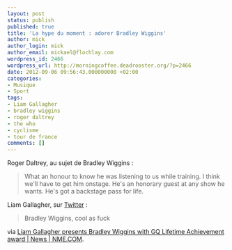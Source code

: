 ```yaml
---
layout: post
status: publish
published: true
title: 'La hype du moment : adorer Bradley Wiggins'
author: mick
author_login: mick
author_email: mickael@flochlay.com
wordpress_id: 2466
wordpress_url: http://morningcoffee.deadrooster.org/?p=2466
date: 2012-09-06 09:56:43.000000000 +02:00
categories:
- Musique
- Sport
tags:
- Liam Gallagher
- bradley wiggins
- roger daltrey
- the who
- cyclisme
- tour de france
comments: []
---
```

Roger Daltrey, au sujet de Bradley Wiggins :
<blockquote>What an honour to know he was listening to us while training. I think we'll have to get him onstage. He's an honorary guest at any show he wants. He's got a backstage pass for life.</blockquote>
Liam Gallagher, sur <a href="https://twitter.com/liamgallagher/status/243315383556259840">Twitter</a> :
<blockquote>Bradley Wiggins, cool as fuck</blockquote>
via <a href="http://www.nme.com/news/beady-eye/65929">Liam Gallagher presents Bradley Wiggins with GQ Lifetime Achievement award | News | NME.COM</a>.
